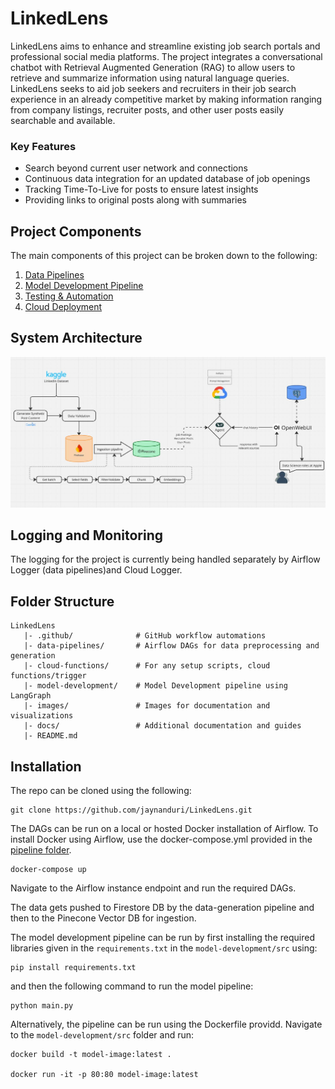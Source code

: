 # LinkedLens

LinkedLens aims to enhance and streamline existing job search portals and professional social media platforms. The project integrates a conversational chatbot with Retrieval Augmented Generation (RAG) to allow users to retrieve and summarize information using natural language queries. LinkedLens seeks to aid job seekers and recruiters in their job search experience in an already competitive market by making information ranging from company listings, recruiter posts, and other user posts easily searchable and available. 

### Key Features
* Search beyond current user network and connections
* Continuous data integration for an updated database of job openings
* Tracking Time-To-Live for posts to ensure latest insights
* Providing links to original posts along with summaries

## Project Components

The main components of this project can be broken down to the following:

1. [Data Pipelines](./data-pipelines/README.md)
2. [Model Development Pipeline](./model-development/README.md)
3. [Testing & Automation](./docs/GitHub%20Workflows)
4. [Cloud Deployment](./cloud-functions/README.md)

## System Architecture

![Diagram to show System architecture](./images/Architecture.jpeg)

## Logging and Monitoring

The logging for the project is currently being handled separately by Airflow Logger (data pipelines)and Cloud Logger. 

## Folder Structure

```
LinkedLens
   |- .github/              # GitHub workflow automations
   |- data-pipelines/       # Airflow DAGs for data preprocessing and generation
   |- cloud-functions/      # For any setup scripts, cloud functions/trigger
   |- model-development/    # Model Development pipeline using LangGraph
   |- images/               # Images for documentation and visualizations
   |- docs/                 # Additional documentation and guides
   |- README.md
```
## Installation

The repo can be cloned using the following:

```
git clone https://github.com/jaynanduri/LinkedLens.git
```

The DAGs can be run on a local or hosted Docker installation of Airflow. To install Docker using Airflow, use the docker-compose.yml provided in the [pipeline folder](data-pipelines\data-preprocessing\docker-compose.yaml). 

```
docker-compose up
```

Navigate to the Airflow instance endpoint and run the required DAGs.

The data gets pushed to Firestore DB by the data-generation pipeline and then to the Pinecone Vector DB for ingestion.

The model development pipeline can be run by first installing the required libraries given in the `requirements.txt` in the `model-development/src` using:

```
pip install requirements.txt
```

and then the following command to run the model pipeline:

```
python main.py
```

Alternatively, the pipeline can be run using the Dockerfile providd. Navigate to the `model-development/src` folder and run:

```
docker build -t model-image:latest .

docker run -it -p 80:80 model-image:latest
```